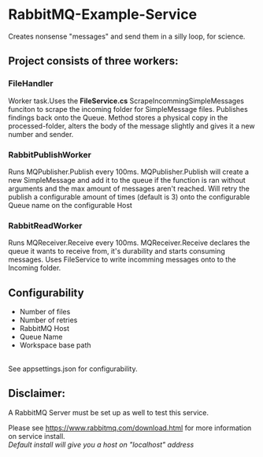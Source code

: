 # RabbitMQ-Example-Service
Creates nonsense "messages" and send them in a silly loop, for science.

## Project consists of three workers:
### FileHandler
Worker task.Uses the <b>FileService.cs</b> ScrapeIncommingSimpleMessages funciton to scrape the incoming folder for SimpleMessage files. 
Publishes findings back onto the Queue. Method stores a physical copy in the processed-folder, alters the body of the message slightly and gives it a new number and sender.

### RabbitPublishWorker
Runs MQPublisher.Publish every 100ms.
MQPublisher.Publish will create a new SimpleMessage and add it to the queue if the function is ran without arguments and the max amount of messages aren't reached.
Will retry the publish a configurable amount of times (default is 3) onto the configurable Queue name on the configurable Host

### RabbitReadWorker
Runs MQReceiver.Receive every 100ms.
MQReceiver.Receive declares the queue it wants to receive from, it's durability and starts consuming messages. 
Uses FileService to write incomming messages onto to the Incoming folder.

## Configurability
* Number of files
* Number of retries
* RabbitMQ Host
* Queue Name
* Workspace base path
</br>
</i>See appsettings.json for configurability.</i>

## Disclaimer:
A RabbitMQ Server must be set up as well to test this service.

Please see https://www.rabbitmq.com/download.html for more information on service install. </br>
<i>Default install will give you a host on "localhost" address</i>
